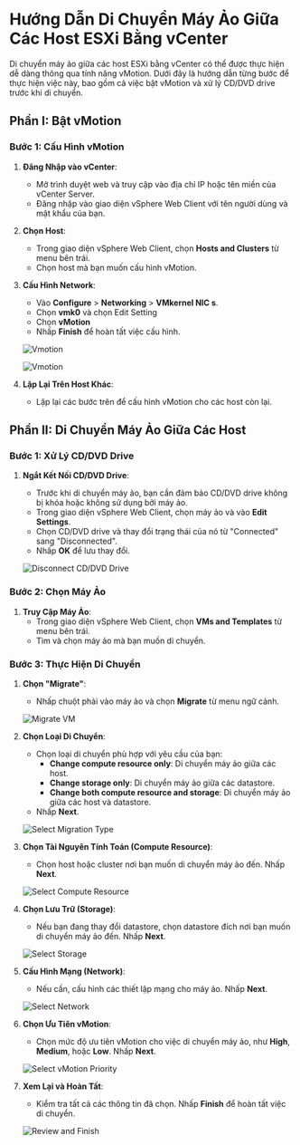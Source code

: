 # Hướng Dẫn Di Chuyển Máy Ảo Giữa Các Host ESXi Bằng vCenter

Di chuyển máy ảo giữa các host ESXi bằng vCenter có thể được thực hiện dễ dàng thông qua tính năng vMotion. Dưới đây là hướng dẫn từng bước để thực hiện việc này, bao gồm cả việc bật vMotion và xử lý CD/DVD drive trước khi di chuyển.

## Phần I: Bật vMotion

### Bước 1: Cấu Hình vMotion

1. **Đăng Nhập vào vCenter**:
   - Mở trình duyệt web và truy cập vào địa chỉ IP hoặc tên miền của vCenter Server.
   - Đăng nhập vào giao diện vSphere Web Client với tên người dùng và mật khẩu của bạn.

2. **Chọn Host**:
   - Trong giao diện vSphere Web Client, chọn **Hosts and Clusters** từ menu bên trái.
   - Chọn host mà bạn muốn cấu hình vMotion.

3. **Cấu Hình Network**:
   - Vào **Configure** > **Networking** > **VMkernel NIC s**.
   - Chọn **vmk0** và chọn Edit Setting
   - Chọn **vMotion**
   - Nhấp **Finish** để hoàn tất việc cấu hình.

   ![Vmotion](https://github.com/cuongnvvietis/NhanHoa/blob/main/Docs/Esxi/Picture/Move%20Datastore/Screenshot_54.png)

   ![Vmotion](https://github.com/cuongnvvietis/NhanHoa/blob/main/Docs/Esxi/Picture/Move%20Datastore/Screenshot_55.png)

5. **Lặp Lại Trên Host Khác**:
   - Lặp lại các bước trên để cấu hình vMotion cho các host còn lại.

## Phần II: Di Chuyển Máy Ảo Giữa Các Host

### Bước 1: Xử Lý CD/DVD Drive

1. **Ngắt Kết Nối CD/DVD Drive**:
   - Trước khi di chuyển máy ảo, bạn cần đảm bảo CD/DVD drive không bị khóa hoặc không sử dụng bởi máy ảo.
   - Trong giao diện vSphere Web Client, chọn máy ảo và vào **Edit Settings**.
   - Chọn CD/DVD drive và thay đổi trạng thái của nó từ "Connected" sang "Disconnected".
   - Nhấp **OK** để lưu thay đổi.

   ![Disconnect CD/DVD Drive](https://github.com/cuongnvvietis/NhanHoa/blob/main/Docs/Esxi/Picture/Move%20Datastore/Screenshot_63.png)

### Bước 2: Chọn Máy Ảo

1. **Truy Cập Máy Ảo**:
   - Trong giao diện vSphere Web Client, chọn **VMs and Templates** từ menu bên trái.
   - Tìm và chọn máy ảo mà bạn muốn di chuyển.

### Bước 3: Thực Hiện Di Chuyển

1. **Chọn "Migrate"**:
   - Nhấp chuột phải vào máy ảo và chọn **Migrate** từ menu ngữ cảnh.

   ![Migrate VM](https://github.com/cuongnvvietis/NhanHoa/blob/main/Docs/Esxi/Picture/Move%20Datastore/Screenshot_56.png)

2. **Chọn Loại Di Chuyển**:
   - Chọn loại di chuyển phù hợp với yêu cầu của bạn:
     - **Change compute resource only**: Di chuyển máy ảo giữa các host.
     - **Change storage only**: Di chuyển máy ảo giữa các datastore.
     - **Change both compute resource and storage**: Di chuyển máy ảo giữa các host và datastore.
   - Nhấp **Next**.

   ![Select Migration Type](https://github.com/cuongnvvietis/NhanHoa/blob/main/Docs/Esxi/Picture/Move%20Datastore/Screenshot_57.png)

3. **Chọn Tài Nguyên Tính Toán (Compute Resource)**:
   - Chọn host hoặc cluster nơi bạn muốn di chuyển máy ảo đến. Nhấp **Next**.

   ![Select Compute Resource](https://github.com/cuongnvvietis/NhanHoa/blob/main/Docs/Esxi/Picture/Move%20Datastore/Screenshot_58.png)

4. **Chọn Lưu Trữ (Storage)**:
   - Nếu bạn đang thay đổi datastore, chọn datastore đích nơi bạn muốn di chuyển máy ảo đến. Nhấp **Next**.

   ![Select Storage](https://github.com/cuongnvvietis/NhanHoa/blob/main/Docs/Esxi/Picture/Move%20Datastore/Screenshot_59.png)

5. **Cấu Hình Mạng (Network)**:
   - Nếu cần, cấu hình các thiết lập mạng cho máy ảo. Nhấp **Next**.

   ![Select Network](https://github.com/cuongnvvietis/NhanHoa/blob/main/Docs/Esxi/Picture/Move%20Datastore/Screenshot_60.png)

6. **Chọn Ưu Tiên vMotion**:
   - Chọn mức độ ưu tiên vMotion cho việc di chuyển máy ảo, như **High**, **Medium**, hoặc **Low**. Nhấp **Next**.

   ![Select vMotion Priority](https://github.com/cuongnvvietis/NhanHoa/blob/main/Docs/Esxi/Picture/Move%20Datastore/Screenshot_61.png)

7. **Xem Lại và Hoàn Tất**:
   - Kiểm tra tất cả các thông tin đã chọn. Nhấp **Finish** để hoàn tất việc di chuyển.

   ![Review and Finish](https://github.com/cuongnvvietis/NhanHoa/blob/main/Docs/Esxi/Picture/Move%20Datastore/Screenshot_62.png)

